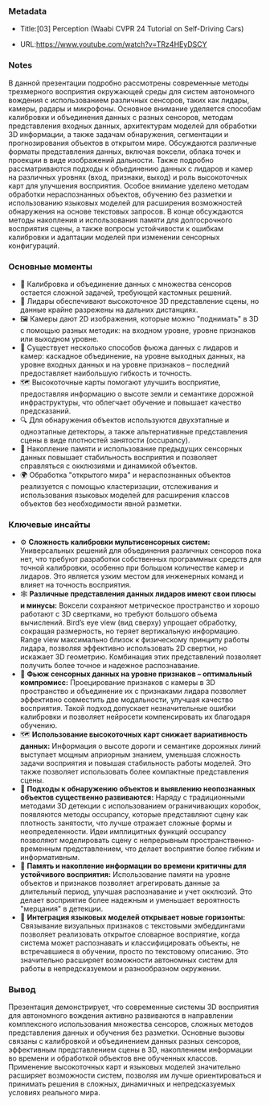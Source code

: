 ### Metadata

- Title:[03] Perception (Waabi CVPR 24 Tutorial on Self-Driving Cars)

- URL:https://www.youtube.com/watch?v=TRz4HEyDSCY
### Notes
В данной презентации подробно рассмотрены современные методы трехмерного восприятия окружающей среды для систем автономного вождения с использованием различных сенсоров, таких как лидары, камеры, радары и микрофоны. Основное внимание уделяется способам калибровки и объединения данных с разных сенсоров, методам представления входных данных, архитектурам моделей для обработки 3D информации, а также задачам обнаружения, сегментации и прогнозирования объектов в открытом мире. Обсуждаются различные форматы представления данных, включая воксели, облака точек и проекции в виде изображений дальности. Также подробно рассматриваются подходы к объединению данных с лидаров и камер на различных уровнях (вход, признаки, выход) и роль высокоточных карт для улучшения восприятия. Особое внимание уделено методам обработки нераспознанных объектов, обучению без разметки и использованию языковых моделей для расширения возможностей обнаружения на основе текстовых запросов. В конце обсуждаются методы накопления и использования памяти для долгосрочного восприятия сцены, а также вопросы устойчивости к ошибкам калибровки и адаптации моделей при изменении сенсорных конфигураций.

### Основные моменты  
- 🎯 Калибровка и объединение данных с множества сенсоров остается сложной задачей, требующей кастомных решений.  
- 📡 Лидары обеспечивают высокоточное 3D представление сцены, но данные крайне разрежены на дальних дистанциях.  
- 🖼️ Камеры дают 2D изображения, которые можно "поднимать" в 3D с помощью разных методик: на входном уровне, уровне признаков или выходном уровне.  
- 🔄 Существует несколько способов фьюжа данных с лидаров и камер: каскадное объединение, на уровне выходных данных, на уровне входных данных и на уровне признаков – последний предоставляет наибольшую гибкость и точность.  
- 🗺️ Высокоточные карты помогают улучшить восприятие, предоставляя информацию о высоте земли и семантике дорожной инфраструктуры, что облегчает обучение и повышает качество предсказаний.  
- 🔍 Для обнаружения объектов используются двухэтапные и одноэтапные детекторы, а также альтернативные представления сцены в виде плотностей занятости (occupancy).  
- 🧠 Накопление памяти и использование предыдущих сенсорных данных повышает стабильность восприятия и позволяет справляться с окклюзиями и динамикой объектов.  
- 🌍 Обработка "открытого мира" и нераспознанных объектов реализуется с помощью кластеризации, отслеживания и использования языковых моделей для расширения классов объектов без необходимости явной разметки.  

### Ключевые инсайты  
- ⚙️ **Сложность калибровки мультисенсорных систем:** Универсальных решений для объединения различных сенсоров пока нет, что требуют разработки собственных программных средств для точной калибровки, особенно при большом количестве камер и лидаров. Это является узким местом для инженерных команд и влияет на точность восприятия.  
- 🕸️ **Различные представления данных лидаров имеют свои плюсы и минусы:** Воксели сохраняют метрическое пространство и хорошо работают с 3D свертками, но требуют большого объема вычислений. Bird’s eye view (вид сверху) упрощает обработку, сокращая размерность, но теряет вертикальную информацию. Range view максимально близок к физическому принципу работы лидара, позволяя эффективно использовать 2D свертки, но искажает 3D геометрию. Комбинация этих представлений позволяет получить более точное и надежное распознавание.  
- 🔄 **Фьюж сенсорных данных на уровне признаков – оптимальный компромисс:** Проецирование признаков с камеры в 3D пространство и объединение их с признаками лидара позволяет эффективно совместить две модальности, улучшая качество восприятия. Такой подход допускает незначительные ошибки калибровки и позволяет нейросети компенсировать их благодаря обучению.  
- 🗺️ **Использование высокоточных карт снижает вариативность данных:** Информация о высоте дороги и семантике дорожных линий выступает мощным априорным знанием, уменьшая сложность задачи восприятия и повышая стабильность работы моделей. Это также позволяет использовать более компактные представления сцены.  
- 🧩 **Подходы к обнаружению объектов и выявлению неопознанных объектов существенно развиваются:** Наряду с традиционными методами 3D детекции с использованием ограничивающих коробок, появляются методы occupancy, которые представляют сцену как плотность занятости, что лучше отражает сложные формы и неопределенности. Идеи имплицитных функций occupancy позволяют моделировать сцену с непрерывным пространственно-временным представлением, что делает восприятие более гибким и информативным.  
- 🧠 **Память и накопление информации во времени критичны для устойчивого восприятия:** Использование памяти на уровне объектов и признаков позволяет агрегировать данные за длительный период, улучшая распознавание и учет окклюзий. Это делает восприятие более надежным и уменьшает вероятность "мерцания" в детекции.  
- 🤖 **Интеграция языковых моделей открывает новые горизонты:** Связывание визуальных признаков с текстовыми эмбеддингами позволяет реализовать открытое словарное восприятие, когда система может распознавать и классифицировать объекты, не встречавшиеся в обучении, просто по текстовому описанию. Это значительно расширяет возможности автономных систем для работы в непредсказуемом и разнообразном окружении.  

### Вывод  
Презентация демонстрирует, что современные системы 3D восприятия для автономного вождения активно развиваются в направлении комплексного использования множества сенсоров, сложных методов представления данных и обучения без разметки. Основные вызовы связаны с калибровкой и объединением данных разных сенсоров, эффективным представлением сцены в 3D, накоплением информации во времени и обработкой объектов вне обученных классов. Применение высокоточных карт и языковых моделей значительно расширяет возможности систем, позволяя им лучше ориентироваться и принимать решения в сложных, динамичных и непредсказуемых условиях реального мира.